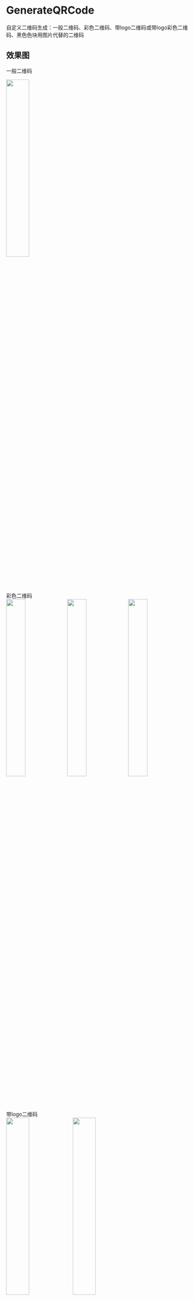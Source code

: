 # GenerateQRCode
自定义二维码生成：一般二维码、彩色二维码、带logo二维码或带logo彩色二维码、黑色色块用图片代替的二维码

## 效果图

一般二维码
<div>
<img src="https://github.com/yangxch/GenerateQRCode/raw/master/screenshot/一般二维码.jpg" width="35%" height="35%">
  <br><br>
彩色二维码<br>
<img src="https://github.com/yangxch/GenerateQRCode/raw/master/screenshot/绿色二维码.jpg" width="32%" height="35%">
<img src="https://github.com/yangxch/GenerateQRCode/raw/master/screenshot/蓝色二维码.jpg" width="32%" height="35%">
<img src="https://github.com/yangxch/GenerateQRCode/raw/master/screenshot/黄色二维码.jpg" width="32%" height="35%">
</div>

带logo二维码<br>
<img src="https://github.com/yangxch/GenerateQRCode/raw/master/screenshot/logo1.jpg" width="35%" height="35%">
<img src="https://github.com/yangxch/GenerateQRCode/raw/master/screenshot/logo2.jpg" width="35%" height="35%">

带logo彩色二维码<br>
<img src="https://github.com/yangxch/GenerateQRCode/raw/master/screenshot/带logo蓝色.jpg" width="35%" height="35%">

黑色色块用图片代替的二维码<br>
<img src="https://github.com/yangxch/GenerateQRCode/raw/master/screenshot/黑色色块用图片代替1.jpg" width="35%" height="35%">
<img src="https://github.com/yangxch/GenerateQRCode/raw/master/screenshot/黑色色块用图片代替2.jpg" width="35%" height="35%">

***
更多技术干货，欢迎关注我的公众号：ChaoYoung
<br><img src="https://github.com/yangxch/GenerateQRCode/raw/master/screenshot/qrcode_chaoyoung.jpg" width="20%" height="20%">

